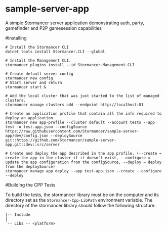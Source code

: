 # sample-server-app
A simple Stormancer server application demonstrating auth, party, gamefinder and P2P gamesession capabilities


#installing
    
    # Install the Stormancer CLI
    dotnet tools install Stormancer.CLI --global
    
    # Install the Management CLI.
    stormancer plugins install --id Stormancer.Management.CLI
    
    # Create default server config
    stormancer new config
    # Start server and return
    stormancer start &
    
    # Add the local cluster that was just started to the list of managed clusters.
    stormancer manage clusters add --endpoint http://localhost:81
    
    # Create an application profile that contain all the info required to deploy an application.
    stormancer new app-profile --cluster default --account tests --app test -o test-app.json --configSource https://raw.githubusercontent.com/Stormancer/sample-server-app/dev/config.json --deploySource git::https://github.com/Stormancer/sample-server-app.git::dev::src/server
    
    # Create and deploy the app described in the app profile. (--create = create the app in the cluster if it doesn't exist, --configure = update the app configuration from the configSource, --deploy = deploy from the deploySource) 
    stormancer manage app deploy --app test-app.json --create --configure --deploy

#Building the CPP Tests

To build the tests, the stormancer library must be on the computer and its directory set as the `Stormancer-Cpp-LibPath` environment variable. The directory of the stormancer library should follow the following structure:

    |-- Include
    |
    `-- Libs -- <platform>
